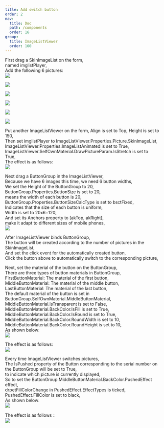 ```yaml
---
title: Add switch button
order: 2
nav:
  title: Doc
  path: /components
  order: 16
group:
  title: ImageListViewer
  order: 160
---
```




First drag a SkinImageList on the form,  
named imglistPlayer,  
Add the following 6 pictures:  
![](http://www.orangeui.cn/orangeuiblog/OrangeUI/18.2.OrangeUI%E6%8E%A7%E4%BB%B6%E4%BD%BF%E7%94%A8%E8%AF%B4%E6%98%8E(%E5%9B%BE%E7%89%87%E5%88%97%E8%A1%A8%E6%9F%A5%E7%9C%8B%E6%8E%A7%E4%BB%B6ImageListViewer)(%E7%A4%BA%E4%BE%8B2%20%E7%BB%91%E5%AE%9AButtonGroup).files/image001.png)

![](http://www.orangeui.cn/orangeuiblog/OrangeUI/18.2.OrangeUI%E6%8E%A7%E4%BB%B6%E4%BD%BF%E7%94%A8%E8%AF%B4%E6%98%8E(%E5%9B%BE%E7%89%87%E5%88%97%E8%A1%A8%E6%9F%A5%E7%9C%8B%E6%8E%A7%E4%BB%B6ImageListViewer)(%E7%A4%BA%E4%BE%8B2%20%E7%BB%91%E5%AE%9AButtonGroup).files/image003.png)

![](http://www.orangeui.cn/orangeuiblog/OrangeUI/18.2.OrangeUI%E6%8E%A7%E4%BB%B6%E4%BD%BF%E7%94%A8%E8%AF%B4%E6%98%8E(%E5%9B%BE%E7%89%87%E5%88%97%E8%A1%A8%E6%9F%A5%E7%9C%8B%E6%8E%A7%E4%BB%B6ImageListViewer)(%E7%A4%BA%E4%BE%8B2%20%E7%BB%91%E5%AE%9AButtonGroup).files/image005.png)

![](http://www.orangeui.cn/orangeuiblog/OrangeUI/18.2.OrangeUI%E6%8E%A7%E4%BB%B6%E4%BD%BF%E7%94%A8%E8%AF%B4%E6%98%8E(%E5%9B%BE%E7%89%87%E5%88%97%E8%A1%A8%E6%9F%A5%E7%9C%8B%E6%8E%A7%E4%BB%B6ImageListViewer)(%E7%A4%BA%E4%BE%8B2%20%E7%BB%91%E5%AE%9AButtonGroup).files/image007.png)

![](http://www.orangeui.cn/orangeuiblog/OrangeUI/18.2.OrangeUI%E6%8E%A7%E4%BB%B6%E4%BD%BF%E7%94%A8%E8%AF%B4%E6%98%8E(%E5%9B%BE%E7%89%87%E5%88%97%E8%A1%A8%E6%9F%A5%E7%9C%8B%E6%8E%A7%E4%BB%B6ImageListViewer)(%E7%A4%BA%E4%BE%8B2%20%E7%BB%91%E5%AE%9AButtonGroup).files/image009.png)

![](http://www.orangeui.cn/orangeuiblog/OrangeUI/18.2.OrangeUI%E6%8E%A7%E4%BB%B6%E4%BD%BF%E7%94%A8%E8%AF%B4%E6%98%8E(%E5%9B%BE%E7%89%87%E5%88%97%E8%A1%A8%E6%9F%A5%E7%9C%8B%E6%8E%A7%E4%BB%B6ImageListViewer)(%E7%A4%BA%E4%BE%8B2%20%E7%BB%91%E5%AE%9AButtonGroup).files/image0011.png)


 
Put another ImageListViewer on the form, 
Align is set to Top, Height is set to 150,  
Then set imglistPlayer to ImageListViewer.Properties.Picture.SkinImageList,  
ImageListViewer.Properties.ImageListAnimated is set to True,  
ImageListViewer.SelfOwnMaterial.DrawPictureParam.IsStretch is set to True,  
The effect is as follows:  
![](http://www.orangeui.cn/orangeuiblog/OrangeUI/18.2.OrangeUI%E6%8E%A7%E4%BB%B6%E4%BD%BF%E7%94%A8%E8%AF%B4%E6%98%8E(%E5%9B%BE%E7%89%87%E5%88%97%E8%A1%A8%E6%9F%A5%E7%9C%8B%E6%8E%A7%E4%BB%B6ImageListViewer)(%E7%A4%BA%E4%BE%8B2%20%E7%BB%91%E5%AE%9AButtonGroup).files/image013.png)


Next drag a ButtonGroup in the ImageListViewer,  
Because we have 6 images this time, we need 6 button widths,  
We set the Height of the ButtonGroup to 20,  
ButtonGroup.Properties.ButtonSize is set to 20,  
means the width of each button is 20,  
ButtonGroup.Properties.ButtonSizeCalcType is set to bsctFixed,  
Indicates that the size of each button is uniform,  
Width is set to 20x6=120,  
And set its Anchors property to [akTop, akRight],  
make it adapt to different sizes of mobile phones,    
![](http://www.orangeui.cn/orangeuiblog/OrangeUI/18.2.OrangeUI%E6%8E%A7%E4%BB%B6%E4%BD%BF%E7%94%A8%E8%AF%B4%E6%98%8E(%E5%9B%BE%E7%89%87%E5%88%97%E8%A1%A8%E6%9F%A5%E7%9C%8B%E6%8E%A7%E4%BB%B6ImageListViewer)(%E7%A4%BA%E4%BE%8B2%20%E7%BB%91%E5%AE%9AButtonGroup).files/image015.png)

After ImageListViewer binds ButtonGroup,  
The button will be created according to the number of pictures in the SkinImageList,  
And set the click event for the automatically created button,  
Click the button above to automatically switch to the corresponding picture,  
 


Next, set the material of the button on the ButtonGroup,  
There are three types of button materials in ButtonGroup,  
FirstButtonMaterial: The material of the first button,  
MiddleButtonMaterial: The material of the middle button,  
LastButtonMaterial: The material of the last button,  
The default material of the button is set in ButtonGroup.SelfOwnMaterial.MiddleButtonMaterial,  
MiddleButtonMaterial.IsTransparent is set to False,  
MiddleButtonMaterial.BackColor.IsFill is set to True,  
MiddleButtonMaterial.BackColor.IsRound is set to True,  
MiddleButtonMaterial.BackColor.RoundWidth is set to 10,  
MiddleButtonMaterial.BackColor.RoundHeight is set to 10,  
As shown below:  
![](http://www.orangeui.cn/orangeuiblog/OrangeUI/18.2.OrangeUI%E6%8E%A7%E4%BB%B6%E4%BD%BF%E7%94%A8%E8%AF%B4%E6%98%8E(%E5%9B%BE%E7%89%87%E5%88%97%E8%A1%A8%E6%9F%A5%E7%9C%8B%E6%8E%A7%E4%BB%B6ImageListViewer)(%E7%A4%BA%E4%BE%8B2%20%E7%BB%91%E5%AE%9AButtonGroup).files/image017.png)


The effect is as follows:  
![](http://www.orangeui.cn/orangeuiblog/OrangeUI/18.2.OrangeUI%E6%8E%A7%E4%BB%B6%E4%BD%BF%E7%94%A8%E8%AF%B4%E6%98%8E(%E5%9B%BE%E7%89%87%E5%88%97%E8%A1%A8%E6%9F%A5%E7%9C%8B%E6%8E%A7%E4%BB%B6ImageListViewer)(%E7%A4%BA%E4%BE%8B2%20%E7%BB%91%E5%AE%9AButtonGroup).files/image019.png)


Every time ImageListViewer switches pictures,  
The IsPushed property of the Button corresponding to the serial number on the ButtonGroup will be set to True,  
to indicate which picture is currently displayed,  
So to set the ButtonGroup.MiddleButtonMaterial.BackColor.PushedEffect effect,  
drpetFillColorChange in PushedEffect.EffectTypes is ticked,  
PushedEffect.FillColor is set to black,  
As shown below:  
![](http://www.orangeui.cn/orangeuiblog/OrangeUI/18.2.OrangeUI%E6%8E%A7%E4%BB%B6%E4%BD%BF%E7%94%A8%E8%AF%B4%E6%98%8E(%E5%9B%BE%E7%89%87%E5%88%97%E8%A1%A8%E6%9F%A5%E7%9C%8B%E6%8E%A7%E4%BB%B6ImageListViewer)(%E7%A4%BA%E4%BE%8B2%20%E7%BB%91%E5%AE%9AButtonGroup).files/image021.png)


The effect is as follows：  
![](http://www.orangeui.cn/orangeuiblog/OrangeUI/18.2.OrangeUI%E6%8E%A7%E4%BB%B6%E4%BD%BF%E7%94%A8%E8%AF%B4%E6%98%8E(%E5%9B%BE%E7%89%87%E5%88%97%E8%A1%A8%E6%9F%A5%E7%9C%8B%E6%8E%A7%E4%BB%B6ImageListViewer)(%E7%A4%BA%E4%BE%8B2%20%E7%BB%91%E5%AE%9AButtonGroup).files/image023.png)




